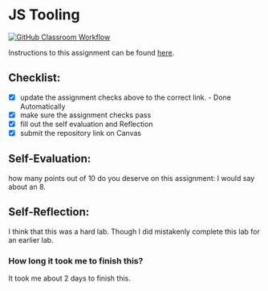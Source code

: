 JS Tooling
===================================
[![GitHub Classroom Workflow](https://github.com/kwasi23/Tooling-Lab-Template/actions/workflows/classroom.yml/badge.svg)](https://github.com/kwasi23/Tooling-Lab-Template/actions/workflows/classroom.yml)

Instructions to this assignment can be found [here](https://reedws.github.io/IT3049C/coursework/labs/tooling/).

## Checklist:
- [x] update the assignment checks above to the correct link. - Done Automatically
- [x] make sure the assignment checks pass
- [x] fill out the self evaluation and Reflection
- [x] submit the repository link on Canvas

## Self-Evaluation: 
how many points out of 10 do you deserve on this assignment: 
I would say about an 8.
## Self-Reflection:
I think that this was a hard lab. Though I did mistakenly complete this lab for an earlier lab.

### How long it took me to finish this?
It took me about 2 days to finish this.
